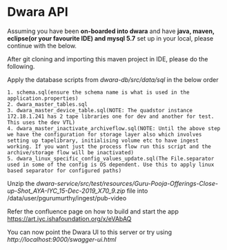 # Dwara API
Assuming you have been **on-boarded into dwara** and have **java, maven, eclipse(or your favourite IDE) and mysql 5.7** set up in your local, please continue with the below.

After git cloning and importing this maven project in IDE, please do the following.

Apply the database scripts from *dwara-db/src/data/sql* in the below order

    1. schema.sql(ensure the schema name is what is used in the application.properties)
    2. dwara_master_tables.sql
    3. dwara_master_device_table.sql(NOTE: The quadstor instance 172.18.1.241 has 2 tape libraries one for dev and another for test. This uses the dev VTL)
    4. dwara_master_inactivate_archiveflow.sql(NOTE: Until the above step we have the configuration for storage layer also which involves setting up tapelibrary, initialising volume etc to have ingest working. If you want just the process flow run this script and the archive/storage flow will be inactivated)
    5. dwara_linux_specific_config_values_update.sql(The File.separator used in some of the config is OS dependent. Use this to apply linux based separator for configured paths)

Unzip the *dwara-service/src/test/resources/Guru-Pooja-Offerings-Close-up-Shot_AYA-IYC_15-Dec-2019_X70_9.zip* file into /data/user/pgurumurthy/ingest/pub-video
	
Refer the confluence page on how to build and start the app https://art.iyc.ishafoundation.org/x/eVAbAQ 

You can now point the Dwara UI to this server or try using *http://localhost:9000/swagger-ui.html*
